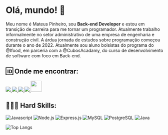 # Olá, mundo! 👋

Meu nome é Mateus Pinheiro, sou **Back-end Developer** e estou em transição de carreira para me tornar um programador. Atualmente trabalho informalmente no setor administrativo de uma empresa de engenharia e construção civil. A árdua jornada de estudos sobre programação começou durante o ano de 2022. Atualmente sou aluno bolsistas do programa do @Ifood, em parceria com a @CubosAcadamy, do curso de desenvolvimento de software com foco em Back-end.

## 🆔 Onde me encontrar:
<a href="https://www.linkedin.com/in/mateus-pa/">
  <img src="https://img.shields.io/badge/LinkedIn-0077B5?style=for-the-badge&logo=linkedin&logoColor=white" />
</a>
<a href="https://www.instagram.com/matsu.pa/">
  <img src="https://img.shields.io/badge/Instagram-E4405F?style=for-the-badge&logo=instagram&logoColor=white" />
</a>
<a href="https://www.hackerrank.com/mateuspinheiro11">
  <img src="https://img.shields.io/badge/-Hackerrank-2EC866?style=for-the-badge&logo=HackerRank&logoColor=white" />
</a>
<a href="https://github.com/mateus-pa">
  <img src="https://img.shields.io/badge/GitHub-100000?style=for-the-badge&logo=github&logoColor=white" />
</a>
<a href="mailto:mateuspinheiro1410@hotmail.com">
  <img src="https://media.tenor.com/mpRJETAa-WwAAAAd/chopper-tony-chopper.gif" width="35px" />
</a>

## 👨🏽‍💻 Hard Skills:
![Javascript](https://img.shields.io/badge/JavaScript-323330?style=for-the-badge&logo=javascript&logoColor=F7DF1E)
![Node.js](https://img.shields.io/badge/Node%20js-339933?style=for-the-badge&logo=nodedotjs&logoColor=white)
![Express.js](https://img.shields.io/badge/Express%20js-000000?style=for-the-badge&logo=express&logoColor=white)
![MySQL](https://img.shields.io/badge/MySQL-005C84?style=for-the-badge&logo=mysql&logoColor=white)
![PostgreSQL](https://img.shields.io/badge/PostgreSQL-316192?style=for-the-badge&logo=postgresql&logoColor=white)
![Java](https://img.shields.io/badge/java-%23ED8B00.svg?style=for-the-badge&logo=openjdk&logoColor=white)


![Top Langs](https://github-readme-stats.vercel.app/api/top-langs/?username=anuraghazra)
